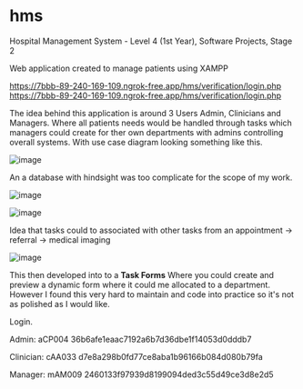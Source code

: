 # hms
Hospital Management System - Level 4 (1st Year), Software Projects, Stage 2 

Web application created to manage patients using XAMPP

[https://7bbb-89-240-169-109.ngrok-free.app/hms/verification/login.php
](https://7bbb-89-240-169-109.ngrok-free.app/hms/verification/login.php)https://7bbb-89-240-169-109.ngrok-free.app/hms/verification/login.php

The idea behind this application is around 3 Users Admin, Clinicians and Managers. Where all patients needs would be handled through tasks which managers could create for ther own departments with admins controlling overall systems. 
With use case diagram looking something like this. 

![image](https://github.com/tomljo2000/hms/assets/66169128/3c94547f-94b9-4b80-853d-afe7175a63a8)

An a database with hindsight was too complicate for the scope of my work. 

![image](https://github.com/tomljo2000/hms/assets/66169128/629f6853-a34f-41a0-a6c6-a585888b9558)

![image](https://github.com/tomljo2000/hms/assets/66169128/529bf353-5430-4433-935f-ae1e3fd47258)

Idea that tasks could to associated with other tasks from an appointment -> referral -> medical imaging 

![image](https://github.com/tomljo2000/hms/assets/66169128/5349d1c8-d106-4487-9c44-5c7f5b5cd688)

This then developed into to a **Task Forms**
Where you could create and preview a dynamic form where it could me allocated to a department. However I found this very hard to maintain and code into practice so it's not as polished as I would like. 

Login.

Admin: 
aCP004
36b6afe1eaac7192a6b7d36dbe1f14053d0dddb7

Clinician:
cAA033
d7e8a298b0fd77ce8aba1b96166b084d080b79fa

Manager:
mAM009
2460133f97939d8199094ded3c55d49ce3d8e2d5
